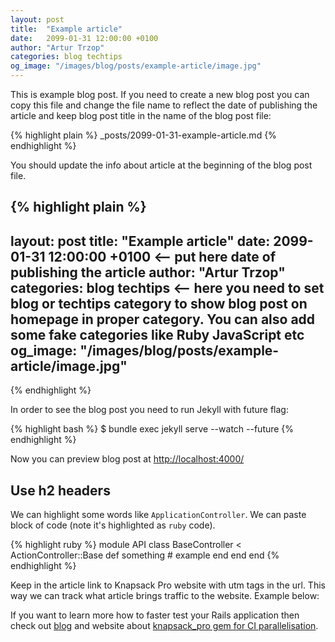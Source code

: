 ```yaml
---
layout: post
title:  "Example article"
date:   2099-01-31 12:00:00 +0100
author: "Artur Trzop"
categories: blog techtips
og_image: "/images/blog/posts/example-article/image.jpg"
---
```


This is example blog post. If you need to create a new blog post you can copy this file and change the file name to reflect the date of publishing the article and keep blog post title in the name of the blog post file:

{% highlight plain %}
_posts/2099-01-31-example-article.md
{% endhighlight %}

You should update the info about article at the beginning of the blog post file.

{% highlight plain %}
---
layout: post
title:  "Example article"
date:   2099-01-31 12:00:00 +0100 <-- put here date of publishing the article
author: "Artur Trzop"
categories: blog techtips <-- here you need to set blog or techtips category 
                              to show blog post on homepage in proper category.
                              You can also add some fake categories like Ruby JavaScript etc
og_image: "/images/blog/posts/example-article/image.jpg"
---
{% endhighlight %}

In order to see the blog post you need to run Jekyll with future flag:

{% highlight bash %}
$ bundle exec jekyll serve --watch --future
{% endhighlight %}

Now you can preview blog post at [http://localhost:4000/](http://localhost:4000/2099/example-article)

## Use h2 headers

We can highlight some words like `ApplicationController`. We can paste block of code (note it's highlighted as `ruby` code).

{% highlight ruby %}
module API
  class BaseController < ActionController::Base
    def something
      # example
    end
  end
end
{% endhighlight %}

Keep in the article link to Knapsack Pro website with utm tags in the url. This way we can track what article brings traffic to the website. Example below:

If you want to learn more how to faster test your Rails application then check out <a href="/">blog</a> and website about <a href="https://knapsackpro.com?utm_source=docs_knapsackpro&utm_medium=blog&utm_campaign=example-article">knapsack_pro gem for CI parallelisation</a>.

